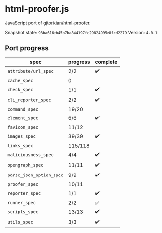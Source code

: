 # html-proofer.js

JavaScript port of [gjtorikian/html-proofer](https://github.com/gjtorikian/html-proofer). 

Snapshot state: `93ba616eb45b7ba844197fc29824995e8fcd2279`
Version: `4.0.1` 

## Port progress

| spec                     | progress | complete            |
|--------------------------|----------|---------------------|
| `attribute/url_spec`     | 2/2      | :heavy_check_mark:  |
| `cache_spec`             | 0        |                     |
| `check_spec`             | 1/1      | :heavy_check_mark:  |
| `cli_reporter_spec`      | 2/2      | :heavy_check_mark:  |
| `command_spec`           | 19/20    |                     |
| `element_spec`           | 6/6      | :heavy_check_mark:  |
| `favicon_spec`           | 11/12    |                     |
| `images_spec`            | 39/39    | :heavy_check_mark:  |
| `links_spec`             | 115/118  |                     |
| `maliciousness_spec`     | 4/4      | :heavy_check_mark:  |
| `opengraph_spec`         | 11/11    | :heavy_check_mark:  |
| `parse_json_option_spec` | 9/9      | :heavy_check_mark:  |
| `proofer_spec`           | 10/11    |                     |
| `reporter_spec`          | 1/1      | :heavy_check_mark:  |
| `runner_spec`            | 2/2      | :white_check_mark:  |
| `scripts_spec`           | 13/13    | :heavy_check_mark:  |
| `utils_spec`             | 3/3      | :heavy_check_mark:  |

